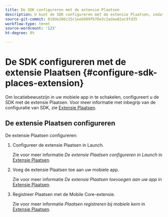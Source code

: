 ```yaml
---
title: De SDK configureren met de extensie Plaatsen
description: U kunt de SDK configureren met de extensie Plaatsen, zodat u weet waar de site zich bevindt in uw mobiele app.
source-git-commit: 010de286c25c1eeb989fb76e3c2adaa82ac9fd35
workflow-type: tm+mt
source-wordcount: '123'
ht-degree: 0%

---
```



# De SDK configureren met de extensie Plaatsen {#configure-sdk-places-extension}

Om locatiebewustzijn in uw mobiele app in te schakelen, configureert u de SDK met de extensie Plaatsen. Voor meer informatie met inbegrip van de configuratie van SDK, zie [Extensie Plaatsen](/help/places-ext-aep-sdks/places-extension/places-extension.md).

## De extensie Plaatsen configureren

De extensie Plaatsen configureren:

1. Configureer de extensie Plaatsen in Launch.

   Zie voor meer informatie *De extensie Plaatsen configureren in Launch* in [Extensie Plaatsen](/help/places-ext-aep-sdks/places-extension/places-extension.md).

1. Voeg de extensie Plaatsen toe aan uw mobiele app.

   Zie voor meer informatie *De extensie Plaatsen toevoegen aan uw app* in [Extensie Plaatsen](/help/places-ext-aep-sdks/places-extension/places-extension.md).

1. Registreer Plaatsen met de Mobile Core-extensie.

   Zie voor meer informatie *Plaatsen registreren bij mobiele kern* in [Extensie Plaatsen](/help/places-ext-aep-sdks/places-extension/places-extension.md).
